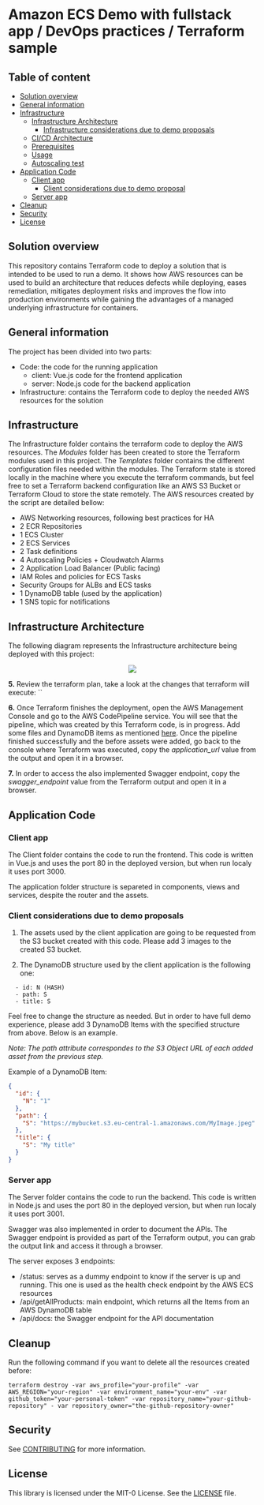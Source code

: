 # Amazon ECS Demo with fullstack app / DevOps practices / Terraform sample

## Table of content

   * [Solution overview](#solution-overview)
   * [General information](#general-information)
   * [Infrastructure](#infrastructure)
      * [Infrastructure Architecture](#infrastructure-architecture)
        * [Infrastructure considerations due to demo proposals](#infrastructure-considerations-due-to-demo-proposals)
      * [CI/CD Architecture](#ci/cd-architecture)
      * [Prerequisites](#prerequisites)
      * [Usage](#usage)
      * [Autoscaling test](#autoscaling-test)
   * [Application Code](#application-code)
     * [Client app](#client-app)
       * [Client considerations due to demo proposal](#client-considerations-due-to-demo-proposals)
     * [Server app](#server-app)
   * [Cleanup](#cleanup)
   * [Security](#security)
   * [License](#license)
   

## Solution overview

This repository contains Terraform code to deploy a solution that is intended to be used to run a demo. It shows how AWS resources can be used to build an architecture that reduces defects while deploying, eases remediation, mitigates deployment risks and improves the flow into production environments while gaining the advantages of a managed underlying infrastructure for containers.

## General information

The project has been divided into two parts: 
- Code: the code for the running application
    - client: Vue.js code for the frontend application
    - server: Node.js code for the backend application
- Infrastructure: contains the Terraform code to deploy the needed AWS resources for the solution

## Infrastructure

The Infrastructure folder contains the terraform code to deploy the AWS resources. The *Modules* folder has been created to store the Terraform modules used in this project. The *Templates* folder contains the different configuration files needed within the modules. The Terraform state is stored locally in the machine where you execute the terraform commands, but feel free to set a Terraform backend configuration like an AWS S3 Bucket or Terraform Cloud to store the state remotely. The AWS resources created by the script are detailed bellow:

- AWS Networking resources, following best practices for HA
- 2 ECR Repositories
- 1 ECS Cluster
- 2 ECS Services
- 2 Task definitions
- 4 Autoscaling Policies + Cloudwatch Alarms
- 2 Application Load Balancer (Public facing)
- IAM Roles and policies for ECS Tasks
- Security Groups for ALBs and ECS tasks
- 1 DynamoDB table (used by the application)
- 1 SNS topic for notifications

## Infrastructure Architecture

The following diagram represents the Infrastructure architecture being deployed with this project:

<p align="center">
  <img src="Documentation_assets/Infrastructure_architecture.png"/>
</p>

 
**5.** Review the terraform plan, take a look at the changes that terraform will execute:
``

**6.** Once Terraform finishes the deployment, open the AWS Management Console and go to the AWS CodePipeline service. You will see that the pipeline, which was created by this Terraform code, is in progress. Add some files and DynamoDB items as mentioned [here](#client-considerations-due-to-demo-proposals). Once the pipeline finished successfully and the before assets were added, go back to the console where Terraform was executed, copy the *application_url* value from the output and open it in a browser.

**7.** In order to access the also implemented Swagger endpoint, copy the *swagger_endpoint* value from the Terraform output and open it in a browser.

## Application Code

### Client app

The Client folder contains the code to run the frontend. This code is written in Vue.js and uses the port 80 in the deployed version, but when run localy it uses port 3000.

The application folder structure is separeted in components, views and services, despite the router and the assets.

### Client considerations due to demo proposals
1) The assets used by the client application are going to be requested from the S3 bucket created with this code. Please add 3 images to the created S3 bucket.

2) The DynamoDB structure used by the client application is the following one:

```shell
  - id: N (HASH)
  - path: S
  - title: S
```
Feel free to change the structure as needed. But in order to have full demo experience, please add 3 DynamoDB Items with the specified structure from above. Below is an example.

*Note: The path attribute correspondes to the S3 Object URL of each added asset from the previous step.*

Example of a DynamoDB Item:

```json
{
  "id": {
    "N": "1"
  },
  "path": {
    "S": "https://mybucket.s3.eu-central-1.amazonaws.com/MyImage.jpeg"
  },
  "title": {
    "S": "My title"
  }
}
```

### Server app

The Server folder contains the code to run the backend. This code is written in Node.js and uses the port 80 in the deployed version, but when run localy it uses port 3001.

Swagger was also implemented in order to document the APIs. The Swagger endpoint is provided as part of the Terraform output, you can grab the output link and access it through a browser.

The server exposes 3 endpoints:
- /status: serves as a dummy endpoint to know if the server is up and running. This one is used as the health check endpoint by the AWS ECS resources
- /api/getAllProducts: main endpoint, which returns all the Items from an AWS DynamoDB table
- /api/docs: the Swagger endpoint for the API documentation

## Cleanup

Run the following command if you want to delete all the resources created before:

```shell
terraform destroy -var aws_profile="your-profile" -var AWS_REGION="your-region" -var environment_name="your-env" -var github_token="your-personal-token" -var repository_name="your-github-repository" - var repository_owner="the-github-repository-owner"
```

## Security

See [CONTRIBUTING](CONTRIBUTING.md#security-issue-notifications) for more information.

## License
This library is licensed under the MIT-0 License. See the [LICENSE](LICENSE) file.
